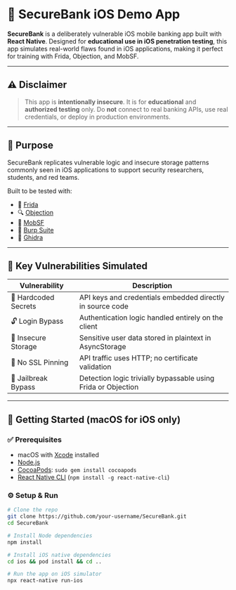 # 🏦 SecureBank iOS Demo App

**SecureBank** is a deliberately vulnerable iOS mobile banking app built with **React Native**. Designed for **educational use in iOS penetration testing**, this app simulates real-world flaws found in iOS applications, making it perfect for training with Frida, Objection, and MobSF.

---

## ⚠️ Disclaimer

> This app is **intentionally insecure**. It is for **educational** and **authorized testing** only. Do **not** connect to real banking APIs, use real credentials, or deploy in production environments.

---

## 📱 Purpose

SecureBank replicates vulnerable logic and insecure storage patterns commonly seen in iOS applications to support security researchers, students, and red teams.

Built to be tested with:

- 🧬 [Frida](https://frida.re/)
- 🔍 [Objection](https://github.com/sensepost/objection)
- 🧰 [MobSF](https://github.com/MobSF/Mobile-Security-Framework-MobSF)
- 📡 [Burp Suite](https://portswigger.net/burp)
- 🧠 [Ghidra](https://ghidra-sre.org/)

---

## 🚨 Key Vulnerabilities Simulated

| Vulnerability        | Description                                                       |
|----------------------|-------------------------------------------------------------------|
| 🔐 Hardcoded Secrets | API keys and credentials embedded directly in source code         |
| 🔓 Login Bypass      | Authentication logic handled entirely on the client               |
| 📁 Insecure Storage  | Sensitive user data stored in plaintext in AsyncStorage           |
| 🧾 No SSL Pinning    | API traffic uses HTTP; no certificate validation                  |
| 📱 Jailbreak Bypass  | Detection logic trivially bypassable using Frida or Objection     |

---

## 🚀 Getting Started (macOS for iOS only)

### ✅ Prerequisites

- macOS with [Xcode](https://developer.apple.com/xcode/) installed
- [Node.js](https://nodejs.org/)
- [CocoaPods](https://guides.cocoapods.org/using/getting-started.html): `sudo gem install cocoapods`
- [React Native CLI](https://reactnative.dev/docs/environment-setup) (`npm install -g react-native-cli`)

### ⚙️ Setup & Run

```bash
# Clone the repo
git clone https://github.com/your-username/SecureBank.git
cd SecureBank

# Install Node dependencies
npm install

# Install iOS native dependencies
cd ios && pod install && cd ..

# Run the app on iOS simulator
npx react-native run-ios










